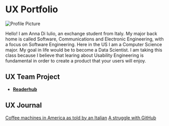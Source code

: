 # UX Portfolio

![Profile Picture](https://user-images.githubusercontent.com/112104599/193429687-bd7f4c9d-f970-41a9-8bb6-a1c8b2d0dd18.jpg)

Hello! I am Anna Di Iulio, an exchange student from Italy. My major back home is called Software, Communications and Electronic Engineering, with a focus on Software Engineering. Here in the US I am a Computer Science major. My goal in life would be to become a Data Scientist. 
I am taking this class because I believe that learing about Usability Engineering is fundamental in order to create a product that your users will enjoy.

## UX Team Project
* **[Readerhub](https://usabilityengineering.github.io/readerhub/)**

## UX Journal

[Coffee machines in America as told by an Italian](j01/)
[A struggle with GitHub](j02/)
